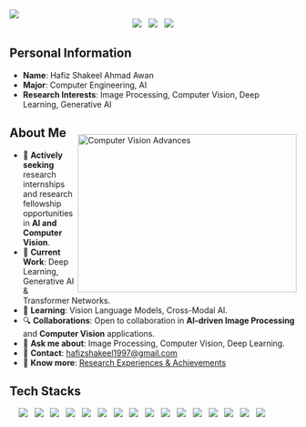 <img src="https://capsule-render.vercel.app/api?type=rect&color=gradient&text=%20%20WELCOME%20%20&fontAlign=30&fontSize=30&textBg=true&desc=Hafiz%20Shakeel's%20github&descAlign=60&descAlignY=50" />

<br>

<div align="center">
<a href="mailto:hafizshakeel1997@gmail.com">
<img src="https://img.shields.io/badge/Gmail-d14836?style=flat-square&logo=Gmail&logoColor=white&link=mailto:hafizshakeel1997@gmail.com"/></a> 
&nbsp; <a href="https://www.linkedin.com/in/hafiz-shakeel-ahmad-awan-b306a113b/" target="_blank"> 
<img src="https://img.shields.io/badge/LinkedIn-blue?style=flat-square&logo=linkedin&logoColor=white"/></a> 
&nbsp; <a href="https://hafizshakeel.github.io/"><img src="https://img.shields.io/badge/Portfolio-black?style=flat-square&logo=githubpages&logoColor=white"/></a>
</div>


## Personal Information
- **Name**: Hafiz Shakeel Ahmad Awan  
- **Major**: Computer Engineering, AI
- **Research Interests**: Image Processing, Computer Vision, Deep Learning, Generative AI 

<img align="right" src="https://cdn.pixabay.com/animation/2024/07/31/20/48/20-48-43-696_512.gif" alt="Computer Vision Advances" width="384" height="277" style="margin-top: 30px;">

## About Me
- 🌟 **Actively seeking** research internships and research fellowship opportunities in **AI and Computer Vision**.
- 🤖 **Current Work**: Deep Learning, Generative AI & Transformer Networks.
- 🧠 **Learning**: Vision Language Models, Cross-Modal AI.
- 🔍 **Collaborations**: Open to collaboration in **AI-driven Image Processing** and **Computer Vision** applications.
- 💬 **Ask me about**: Image Processing, Computer Vision, Deep Learning.
- 📧 **Contact**: hafizshakeel1997@gmail.com
- 📑 **Know more**: [Research Experiences & Achievements](https://hafizshakeel.github.io/)


## Tech Stacks

&nbsp; &nbsp;
<img src="https://img.shields.io/badge/Python-F6C915?style=flat-square&logo=Python&logoColor=white"/> &nbsp;
<img src="https://img.shields.io/badge/PyTorch-EE4C2C?style=flat-square&logo=pytorch&logoColor=white"/> &nbsp;
<img src="https://img.shields.io/badge/TensorFlow-FF6F00?style=flat-square&logo=TensorFlow&logoColor=white"> &nbsp;
<img src="https://img.shields.io/badge/OpenCV-5C3EE8?style=flat-square&logo=OpenCV&logoColor=white"/> &nbsp;
<img src="https://img.shields.io/badge/NumPy-013243?style=flat-square&logo=NumPy&logoColor=white"/> &nbsp;
<img src="https://img.shields.io/badge/Matplotlib-007ACC?style=flat-square&logo=Matplotlib&logoColor=white"/> &nbsp;
<img src="https://img.shields.io/badge/Pandas-150458?style=flat-square&logo=Pandas&logoColor=white"/> &nbsp;
<img src="https://img.shields.io/badge/MATLAB-FF6F00?style=flat-square&logo=MathWorks&logoColor=white"> &nbsp;
<img src="https://img.shields.io/badge/C++-00599C?style=flat-square&logo=C%2B%2B&logoColor=white"/> &nbsp;
<img src="https://img.shields.io/badge/HuggingFace-FFD300?style=flat-square&logo=HuggingFace&logoColor=black"/> &nbsp;
<img src="https://img.shields.io/badge/Jupyter-F37626?style=flat-square&logo=Jupyter&logoColor=white"/> &nbsp;
<img src="https://img.shields.io/badge/GoogleColab-525252?style=flat-square&logo=GoogleColab&logoColor=white"/> &nbsp;
<img src="https://img.shields.io/badge/Overleaf-47A141?style=flat-square&logo=Overleaf&logoColor=white"/> &nbsp;
<img src="https://img.shields.io/badge/Postman-FF6C37?style=flat-square&logo=Postman&logoColor=white"/> &nbsp;
<img src="https://img.shields.io/badge/Docker-2496ED?style=flat-square&logo=Docker&logoColor=white"/> &nbsp;
<img src="https://img.shields.io/badge/Git-F05032?style=flat-square&logo=Git&logoColor=white"/>


<!-- ## GitHub Stats

![Hafiz Shakeel's GitHub stats](https://github-readme-stats.vercel.app/api?username=hafizshakeel&show_icons=true&theme=radical)
 -->
